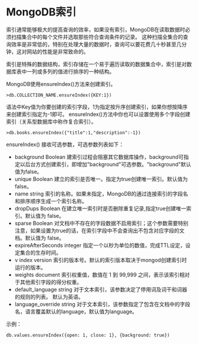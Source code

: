 # MongoDB索引
索引通常能够极大的提高查询的效率，如果没有索引，MongoDB在读取数据时必须扫描集合中的每个文件并选取那些符合查询条件的记录。
这种扫描全集合的查询效率是非常低的，特别在处理大量的数据时，查询可以要花费几十秒甚至几分钟，这对网站的性能是非常致命的。

索引是特殊的数据结构，索引存储在一个易于遍历读取的数据集合中，索引是对数据库表中一列或多列的值进行排序的一种结构。

MongoDB使用ensureIndex()方法来创建索引。

```
>db.COLLECTION_NAME.ensureIndex({KEY:1})
```
语法中Key值为你要创建的索引字段，1为指定按升序创建索引，如果你想按降序来创建索引指定为-1即可。
ensureIndex()方法中你也可以设置使用多个字段创建索引（关系型数据库中称作复合索引）。

```
>db.books.ensureIndex({"title":1,"description":-1})
```

ensureIndex() 接收可选参数，可选参数列表如下：
* background	Boolean 建索引过程会阻塞其它数据库操作，background可指定以后台方式创建索引，即增加"background"可选参数。"background"默认值为false。
* unique	Boolean	建立的索引是否唯一。指定为true创建唯一索引。默认值为false。
* name	string	索引的名称。如果未指定，MongoDB的通过连接索引的字段名和排序顺序生成一个索引名称。
* dropDups	Boolean	在建立唯一索引时是否删除重复记录,指定true创建唯一索引。默认值为 false。
* sparse	Boolean	对文档中不存在的字段数据不启用索引；这个参数需要特别注意，如果设置为true的话，在索引字段中不会查询出不包含对应字段的文档。默认值为 false。
* expireAfterSeconds	integer	指定一个以秒为单位的数值，完成TTL设定，设定集合的生存时间。
* v	index version	索引的版本号。默认的索引版本取决于mongod创建索引时运行的版本。
* weights	document	索引权重值，数值在 1 到 99,999 之间，表示该索引相对于其他索引字段的得分权重。
* default_language	string	对于文本索引，该参数决定了停用词及词干和词器的规则的列表。 默认为英语。
* language_override	string	对于文本索引，该参数指定了包含在文档中的字段名，语言覆盖默认的language，默认值为language。

示例：
```
db.values.ensureIndex({open: 1, close: 1}, {background: true})
```